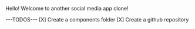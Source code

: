 Hello! Welcome to another social media app clone!

---TODOS---
[X] Create a components folder
[X] Create a github repository
